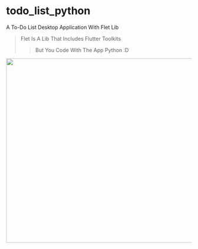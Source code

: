 # todo_list_python
A To-Do List Desktop Application With Flet Lib
> Flet Is A Lib That Includes Flutter Toolkits
>> But You Code With The App Python :D

<img src="https://cdn.discordapp.com/attachments/657987829921611855/1059814485629612072/todo.png" width="600" height="500">

